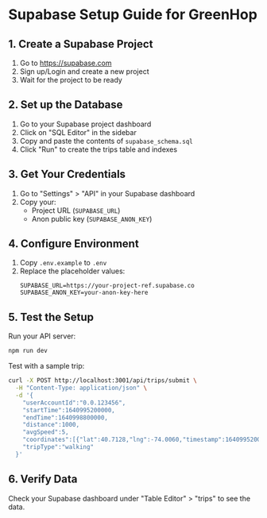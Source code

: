 # Supabase Setup Guide for GreenHop

## 1. Create a Supabase Project
1. Go to https://supabase.com
2. Sign up/Login and create a new project
3. Wait for the project to be ready

## 2. Set up the Database
1. Go to your Supabase project dashboard
2. Click on "SQL Editor" in the sidebar
3. Copy and paste the contents of `supabase_schema.sql` 
4. Click "Run" to create the trips table and indexes

## 3. Get Your Credentials
1. Go to "Settings" > "API" in your Supabase dashboard
2. Copy your:
   - Project URL (`SUPABASE_URL`)
   - Anon public key (`SUPABASE_ANON_KEY`)

## 4. Configure Environment
1. Copy `.env.example` to `.env`
2. Replace the placeholder values:
   ```
   SUPABASE_URL=https://your-project-ref.supabase.co
   SUPABASE_ANON_KEY=your-anon-key-here
   ```

## 5. Test the Setup
Run your API server:
```bash
npm run dev
```

Test with a sample trip:
```bash
curl -X POST http://localhost:3001/api/trips/submit \
  -H "Content-Type: application/json" \
  -d '{
    "userAccountId":"0.0.123456",
    "startTime":1640995200000,
    "endTime":1640998800000,
    "distance":1000,
    "avgSpeed":5,
    "coordinates":[{"lat":40.7128,"lng":-74.0060,"timestamp":1640995200000}],
    "tripType":"walking"
  }'
```

## 6. Verify Data
Check your Supabase dashboard under "Table Editor" > "trips" to see the data.